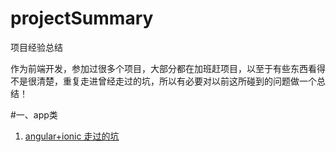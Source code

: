 # projectSummary

项目经验总结

作为前端开发，参加过很多个项目，大部分都在加班赶项目，以至于有些东西看得不是很清楚，重复走进曾经走过的坑，所以有必要对以前这所碰到的问题做一个总结！

#一、app类
1. [angular+ionic 走过的坑](https://github.com/huainanhai/projectSummary/blob/master/doc/angular%2Bionic走过的坑.md)

